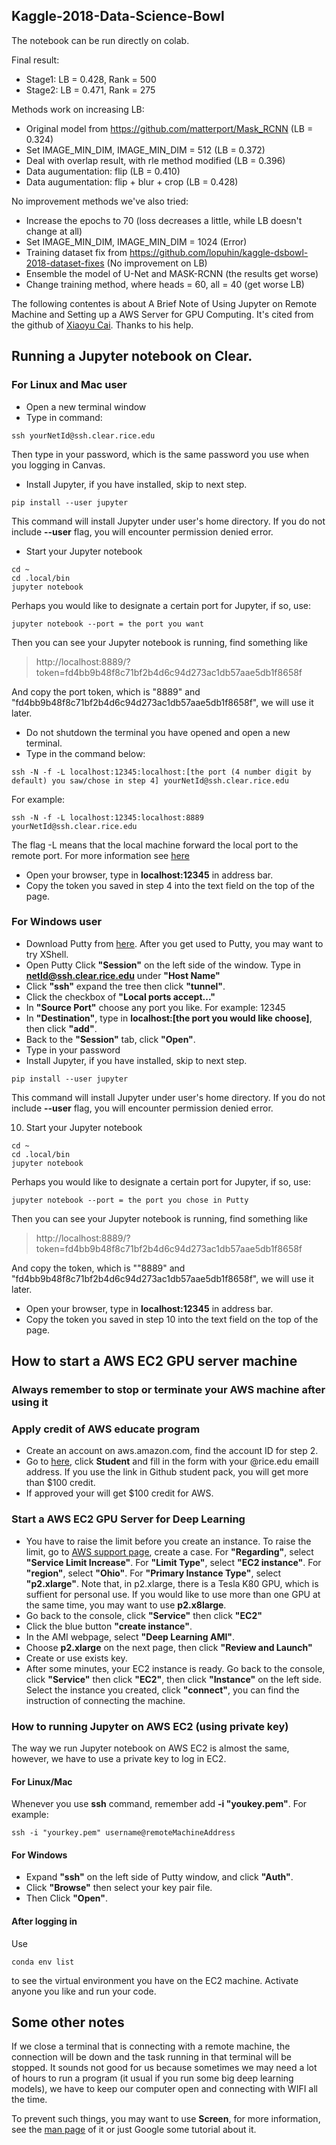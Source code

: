 ## Kaggle-2018-Data-Science-Bowl

The notebook can be run directly on colab.

Final result:

* Stage1: LB = 0.428, Rank = 500
* Stage2: LB = 0.471, Rank = 275

Methods work on increasing LB:

* Original model from https://github.com/matterport/Mask_RCNN (LB = 0.324)
* Set IMAGE\_MIN\_DIM, IMAGE\_MIN\_DIM = 512 (LB = 0.372)
* Deal with overlap result, with rle method modified (LB = 0.396)
* Data augumentation: flip (LB = 0.410)
* Data augumentation: flip + blur + crop (LB = 0.428)

No improvement methods we've also tried:

* Increase the epochs to 70 (loss decreases a little, while LB doesn't change at all)
* Set IMAGE\_MIN\_DIM, IMAGE\_MIN\_DIM = 1024 (Error)
* Training dataset fix from https://github.com/lopuhin/kaggle-dsbowl-2018-dataset-fixes (No improvement on LB)
* Ensemble the model of U-Net and MASK-RCNN (the results get worse)
* Change training method, where heads = 60, all = 40 (get worse LB)

The following contentes is about A Brief Note of Using Jupyter on Remote Machine and Setting up a AWS Server for GPU Computing. It's cited from the github of [Xiaoyu Cai][6]. Thanks to his help.

## **Running a Jupyter notebook on Clear.**
### For Linux and Mac user

 * Open a new terminal window
 * Type in command: 
```
ssh yourNetId@ssh.clear.rice.edu
```
Then type in your password, which is the same password you use when you logging in Canvas.
 * Install Jupyter, if you have installed, skip to next step.
```
pip install --user jupyter
```
This command will install Jupyter under user's home directory. If you do not include **--user** flag, you will encounter permission denied error.
 * Start your Jupyter notebook
```
cd ~ 
cd .local/bin
jupyter notebook 
```

Perhaps you would like to designate a certain port for Jupyter, if so, use:

```
jupyter notebook --port = the port you want
```
Then you can see your Jupyter notebook is running, find something like 

>  http://localhost:8889/?token=fd4bb9b48f8c71bf2b4d6c94d273ac1db57aae5db1f8658f

And copy the port token, which is "8889" and "fd4bb9b48f8c71bf2b4d6c94d273ac1db57aae5db1f8658f", we will use it later.

* Do not shutdown the terminal you have opened and open a new terminal.
* Type in the command below:

```
ssh -N -f -L localhost:12345:localhost:[the port (4 number digit by default) you saw/chose in step 4] yourNetId@ssh.clear.rice.edu
```

For example:

```
ssh -N -f -L localhost:12345:localhost:8889 yourNetId@ssh.clear.rice.edu
```

The flag -L means that the local machine forward the local port to the remote port. For more information see [here][1] 

* Open your browser, type in **localhost:12345** in address bar.
* Copy the token you saved in step 4 into the text field on the top of the page.

### For Windows user
* Download Putty from [here][2]. After you get used to Putty, you may want to try XShell.
* Open Putty Click **"Session"** on the left side of the window. Type in **netId@ssh.clear.rice.edu** under **"Host Name"**
* Click **"ssh"** expand the tree then click **"tunnel"**.
* Click the checkbox of **"Local ports accept..."**
* In **"Source Port"** choose any port you like. For example: 12345
* In **"Destination"**, type in **localhost:[the port you would like choose]**, then click **"add"**. 
* Back to the **"Session"** tab, click **"Open"**.
* Type in your password
* Install Jupyter, if you have installed, skip to next step.
```
pip install --user jupyter
```
This command will install Jupyter under user's home directory. If you do not include **--user** flag, you will encounter permission denied error.

10. Start your Jupyter notebook
```
cd ~ 
cd .local/bin
jupyter notebook 
```

Perhaps you would like to designate a certain port for Jupyter, if so, use:

```
jupyter notebook --port = the port you chose in Putty
```
Then you can see your Jupyter notebook is running, find something like 

>  http://localhost:8889/?token=fd4bb9b48f8c71bf2b4d6c94d273ac1db57aae5db1f8658f

And copy the token, which is ""8889" and "fd4bb9b48f8c71bf2b4d6c94d273ac1db57aae5db1f8658f", we will use it later.

* Open your browser, type in **localhost:12345** in address bar.
* Copy the token you saved in step 10 into the text field on the top of the page.

## How to start a AWS EC2 GPU server machine
### Always remember to stop or terminate your AWS machine after using it
### Apply credit of AWS educate program
* Create an account on aws.amazon.com, find the account ID for step 2.
* Go to [here][3], click **Student** and fill in the form with your @rice.edu emaill address. If you use the link in Github student pack, you will get more than \$100 credit.
* If approved your will get \$100 credit for AWS. 

### Start a AWS EC2 GPU Server for Deep Learning
* You have to raise the limit before you create an instance. To raise the limit, go to [AWS support page][4], create a case. For **"Regarding"**, select **"Service Limit Increase"**. For **"Limit Type"**, select **"EC2 instance"**. For **"region"**, select **"Ohio"**. For **"Primary Instance Type"**, select **"p2.xlarge"**. Note that, in p2.xlarge, there is a Tesla K80 GPU, which is suffient for personal use. If you would like to use more than one GPU at the same time, you may want to use **p2.x8large**.
* Go back to the console, click **"Service"** then click **"EC2"**
* Click the blue button **"create instance"**.
* In the AMI webpage, select **"Deep Learning AMI"**.
* Choose **p2.xlarge** on the next page, then click **"Review and Launch"**
* Create or use exists key.
* After some minutes, your EC2 instance is ready. Go back to the console, click **"Service"** then click **"EC2"**, then click **"Instance"** on the left side. Select the instance you created, click **"connect"**, you can find the instruction of connecting the machine.

### How to running Jupyter on AWS EC2 (using private key)
The way we run Jupyter notebook on AWS EC2 is almost the same, however, we have to use a private key to log in EC2. 

#### For Linux/Mac
Whenever you use **ssh** command, remember add **-i "youkey.pem"**. For example:
```
ssh -i "yourkey.pem" username@remoteMachineAddress
```

#### For Windows
* Expand **"ssh"** on the left side of Putty window, and click **"Auth"**.
* Click **"Browse"** then select your key pair file.
* Then Click **"Open"**.

#### After logging in
Use 
```
conda env list
```
to see the virtual environment you have on the EC2 machine. Activate anyone you like and run your code.

## Some other notes
If we close a terminal that is connecting with a remote machine, the connection will be down and the task running in that terminal will be stopped. It sounds not good for us because sometimes we may need a lot of hours to run a program (it usual if you run some big deep learning models), we have to keep our computer open and connecting with WIFI all the time.

To prevent such things, you may want to use **Screen**, for more information, see the [man page][5] of it or just Google some tutorial about it.


  [1]: https://linux.die.net/man/1/ssh
  [2]: https://www.putty.org/
  [3]: https://www.awseducate.com/Registration
  [4]: https://console.aws.amazon.com/support/home
  [5]: https://www.gnu.org/software/screen/manual/screen.html
  [6]: https://github.com/AllenCX/Notes/blob/master/comp540_cloud_note.md

